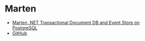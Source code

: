 # Marten

- [Marten .NET Transactional Document DB and Event Store on PostgreSQL](https://martendb.io/)
- [GitHub](https://github.com/JasperFx/marten)


